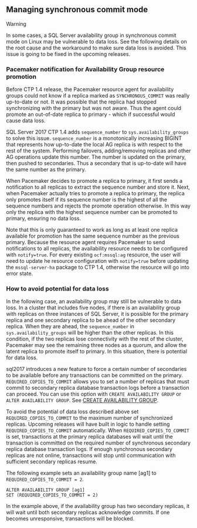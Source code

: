 ## Managing synchronous commit mode

>[!WARNING]
>In some cases, a SQL Server availability group in synchronous commit mode on Linux may be vulnerable to data loss. See the following details on the root cause and the workaround to make sure data loss is avoided. This issue is going to be fixed in the upcoming releases.

### Pacemaker notification for Availability Group resource promotion

Before CTP 1.4 release, the Pacemaker resource agent for availability groups could not know if a replica marked as `SYNCHRONOUS_COMMIT` was really up-to-date or not. It was possible that the replica had stopped synchronizing with the primary but was not aware. Thus the agent could promote an out-of-date replica to primary - which if successful would cause data loss. 

SQL Server 2017 CTP 1.4 adds `sequence_number` to `sys.availability_groups` to solve this issue. `sequence_number` is a monotonically increasing BIGINT that represents how up-to-date the local AG replica is with respect to the rest of the system. Performing failovers, adding/removing replicas and other AG operations update this number. The number is updated on the primary, then pushed to secondaries. Thus a secondary that is up-to-date will have the same number as the primary.

When Pacemaker decides to promote a replica to primary, it first sends a notification to all replicas to extract the sequence number and store it. Next, when Pacemaker actually tries to promote a replica to primary, the replica only promotes itself if its sequence number is the highest of all the sequence numbers and rejects the promote operation otherwise. In this way only the replica with the highest sequence number can be promoted to primary, ensuring no data loss.

Note that this is only guaranteed to work as long as at least one replica available for promotion has the same sequence number as the previous primary. Because the resource agent requires Pacemaker to send notifications to all replicas, the availability resource needs to be configured with `notify=true`. For every existing `ocf:mssql:ag` resource, the user will need to update he resource configuration with `notify=true` before updating the `mssql-server-ha` package to CTP 1.4, otherwise the resource will go into error state. 

### How to avoid potential for data loss 

In the following case, an availability group may still be vulnerable to data loss. In a cluster that includes five nodes, if there is an availability group with replicas on three instances of SQL Server, it is possible for the primary replica and one secondary replica to be ahead of the other secondary replica. When they are ahead, the `sequence_number` in `sys.availability_groups` will be higher than the other replicas. In this condition, if the two replicas lose connectivity with the rest of the cluster, Pacemaker may see the remaining three nodes as a quorum, and allow the latent replica to promote itself to primary. In this situation, there is potential for data loss.

sql2017 introduces a new feature to force a certain number of secondaries to be available before any transactions can be committed on the primary. `REQUIRED_COPIES_TO_COMMIT` allows you to set a number of replicas that must commit to secondary replica database transaction logs before a transaction can proceed. You can use this option with `CREATE AVAILABILITY GROUP` or `ALTER AVAILABILITY GROUP`. See [CREATE AVAILABILITY GROUP](../t-sql/statements/create-availability-group-transact-sql.md).

To avoid the potential of data loss described above set `REQUIRED_COPIES_TO_COMMIT` to the maximum number of synchronized replicas. Upcoming releases will have built in logic to handle setting `REQUIRED_COPIES_TO_COMMIT` automatically.
When `REQUIRED_COPIES_TO_COMMIT` is set, transactions at the primary replica databases will wait until the transaction is committed on the required number of synchronous secondary replica database transaction logs. If enough synchronous secondary replicas are not online, transactions will stop until communication with sufficient secondary replicas resume.

The following example sets an availability group name [ag1] to `REQUIRED_COPIES_TO_COMMIT = 2`. 

```Transact-SQL
ALTER AVAILABILITY GROUP [ag1]
SET (REQUIRED_COPIES_TO_COMMIT = 2)
```

In the example above, if the availability group has two secondary replicas, it will wait until both secondary replicas acknowledge commits. If one becomes unresponsive, transactions will be blocked.